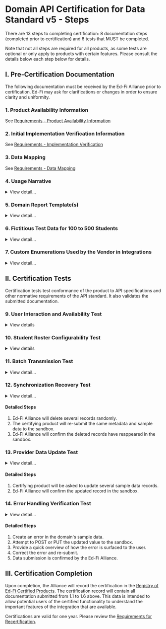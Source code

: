 # Domain API Certification for Data Standard v5 - Steps

There are 13 steps to completing certification: 8 documentation steps (completed
prior to certification) and 6 tests that MUST be completed.

Note that not all steps are required for all products, as some tests are
optional or only apply to products with certain features. Please consult the
details below each step below for details.

## I. Pre-Certification Documentation

The following documentation must be received by the Ed-Fi Alliance prior to
certification. Ed-Fi may ask for clarifications or changes in order to ensure
clarity and uniformity.

### 1\. Product Availability Information

See [Requirements - Product Availability Information](../../certification-for-data-providers/requirements-product-availability-information.md)

### **2\. Initial Implementation Verification Information**

See [Requirements - Implementation Verification](../../certification-for-data-providers/requirements-implementation-verification.md)

### **3\. Data Mapping**

See [Requirements - Data Mapping](../../certification-for-data-providers/requirements-data-mapping.md)

### 4\. Usage Narrative

<details>
<summary>View detail...</summary>
The usage narrative is a short narrative text account of how the data
exchange functionality is made available to product users. This information will
be part of the certification registry entry. This SHOULD be fewer than 1000
words and can be provided in any common text format (MS Word, .txt file, etc.).
</details>

### 5\. Domain Report Template(s)

<details>
<summary>View detail...</summary>
One or more report templates that are currently used by the Ed-Fi API host to
provide that domain information to end users of the certifying system.

The domain specific report template(s):

* MUST cover all of the elements listed in step 2 above
* MUST be in wide use by the vendor currently _–_ the vendor MAY choose which to
  use if there are different options or variations
* MUST be clearly marked to show elements that are not included in the Ed-Fi
  based API integration (e.g., elements not included in a visual picture could
  be surrounded by a red box and marked "not included")
* Per certification processes generally, these report templates MUST NOT contain
  any real student data

* MUST be provided as PDF files

The domain templates are used to validate that data semantics are preserved and
report elements are mapped to the proper Ed-Fi domain counterparts.

</details>

### 6\. Fictitious Test Data for 100 to 500 Students

<details>
<summary>View detail...</summary>

Test data is a spreadsheet of the exact sample data that will be used in the
certification process. The spreadsheet:

* MUST include all data fields from the domain report template(s) submitted as
  part of item 5, above
* MUST include all data fields from the data mapping submitted as part of item
  3, above
* MUST include records for a minimum of 100 students and a maximum of 500
  students
* MUST be 100% fictitious and MUST NOT be obfuscated data or derived from actual
  school data in any way

</details>

### 7\. Custom Enumerations Used by the Vendor in Integrations

<details>
<summary>View detail...</summary>

If present, vendor-specific enumerations MUST be provided in Ed-Fi JSON or XML
format and will be published as part of the certification record. Note that only
certain enumerations are permitted to be
vendor-specific: [Ed-Fi Domain API for Data Standard v5 Certification](../../available-certifications/domain-api-for-data-standard-v5/readme.md)

The JSON MUST follow this format, which can be used to import the values into an
Ed-Fi API:

#### Descriptors JSON

```json
{
  "namespace": "[a namespace for your product, generally in URL or URI format]",
  "codeValue": "[your code value]",
  "description": "[description]",
  "shortDescription": "[short description; e.g for inclusion in a dropdown list]"
}
```

#### Types JSON

```json
{
  "codeValue": "[your code value]",
  "description": "[description]",
  "shortDescription": "[short description; e.g for inclusion in a dropdown list]"
}
```

</details>

## II. Certification Tests

Certification tests test conformance of the product to API specifications and
other normative requirements of the API standard. It also validates the
submitted documentation.

### **9\. User Interaction and Availability Test**

<details>
<summary>View details</summary>

The certifying product will show via screen sharing the methods by which
exchanges are triggered (and those MUST follow the requirements under
[Certification Requirements for Data Providers](../../certification-for-data-providers/readme.md)
and be consistent with the Usage Narrative submitted in step 4, above).

</details>

### 10\. Student Roster Configurability Test

<details>
<summary>View details</summary>

If using a formal, shared rostering specification (e.g., Clever, OneRoster,
Ed-Fi Enrollment API) that allows for multiple student identifiers, the provider
MUST **either**:

a) Demonstrate that the product allows for configuration of which student ID
(from the roster specification) is used when communicating with the Domain's API
implementation. This is REQUIRED even if the student identifiers are optional in
the roster specification, and MUST be done for all roster specifications. The
student ID configuration is limited to the district/SIS student ID and the state
student ID _–_ other IDs are exempt (e.g., a student lunchroom code, a student
Google ID).

b) Demonstrate the ability to roster students via the Ed-Fi Enrollment API or
the Ed-Fi Core Student Data API.

The vendor will show via screen sharing or screen shots evidence of proof that
this is configurable.

:::note

This configuration is **only** REQUIRED for those systems that use a
standardized roster specification where individual students may have multiple
identifiers.

:::

</details>

### **11\. Batch Transmission Test**

<details>
<summary>View detail...</summary>

Using the sample data from step 6, the certifying system will transmit an entire
set of domain metadata and domain sample data.

#### Detailed Steps

1. The vendor will transmit the entire set of metadata and domain sample data to
   the sandbox.

2. The submitted domain report(s) will be used to check for completeness and for
   valid semantics.
   1. All fields from 1.1. that are map-able to the Ed-Fi model must be
      included.
   2. Field meanings must be accurately represented according to the Ed-Fi
      definitions.
3. Ed-Fi will confirm the data landed and matched expectations from the Sample
   Data Spreadsheet provided by the vendor.
4. A full and more detailed analysis of the data will be conducted
   asynchronously after the certification session by the Alliance.

Any deviations from the expected data from the sample data spreadsheet or the
vendor-provided domain report(s) will be documented. Ed-Fi will notify the
vendor of these deviations and request either updates to or additional
clarification of the submitted documentation.

Note that in this step, Ed-Fi is also verifying that data definition semantics
are reasonably preserved in the mapping from provider formats to Ed-Fi formats.

</details>

### 12\. Synchronization Recovery Test

<details>
<summary>View detail...</summary>

To simulate the need to re-sync data in the event of an indeterminate error,
several domain results will be deleted from the previously transmitted results.
The product will be asked to re-submit the same records to ensure that those
records appear.

</details>

#### Detailed Steps

1. Ed-Fi Alliance will delete several records randomly.
2. The certifying product will re-submit the same metadata and sample data to
   the sandbox.
3. Ed-Fi Alliance will confirm the deleted records have reappeared in the
   sandbox.

### **13\. Provider Data Update Test**

<details>
<summary>View detail...</summary>

A change will be made to a set of records on the certifying product side and the
product must show the capability to re-send the data so as to update the values
of the API resources.

</details>

#### Detailed Steps

1. Certifying product will be asked to update several sample data records.
2. Ed-Fi Alliance will confirm the updated record in the sandbox.

### 14\. Error Handling Verification Test

<details>
<summary>View detail...</summary>

The provider / API client MUST be able to perform the following actions:

* Capture and log transport errors, including all HTTP errors.
* Re-attempt delivery of API resources updates following failed transmissions.
* In the event that repeated delivery fails for the same resource update,
  surface the error to a system user.

Field work within the Ed-Fi community has revealed that this application
behavior is a necessary condition of system interoperability. Accordingly, the
test scenarios may include situations in which an API resource (or resources)
will be made unavailable to the client, or in which the API reports other errors
due to resource availability (e.g., HTTP 500 error). The client is expected to
be able to successfully handle such situations.

</details>

#### Detailed Steps

1. Create an error in the domain's sample data.
2. Attempt to POST or PUT the updated value to the sandbox.
3. Provide a quick overview of how the error is surfaced to the user.
4. Correct the error and re-submit.
5. Data submission is confirmed by the Ed-Fi Alliance.

## III. Certification Completion

Upon completion, the Alliance will record the certification in
the [Registry of Ed-Fi Certified Products](../../registry-of-ed-fi-certified-products.mdx).
The certification record will contain all documentation submitted from 1.1 to
1.6 above. This data is intended to allow potential users of the certified
functionality to understand the important features of the integration that are
available.

Certifications are valid for one year. Please review the
[Requirements for Recertification](https://edfi.atlassian.net/wiki/spaces/EDFICERT/pages/23695777/Requirements+-+Recertification).
